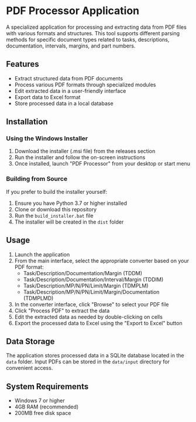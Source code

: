 # PDF Processor Application

A specialized application for processing and extracting data from PDF files with various formats and structures. This tool supports different parsing methods for specific document types related to tasks, descriptions, documentation, intervals, margins, and part numbers.

## Features

- Extract structured data from PDF documents
- Process various PDF formats through specialized modules
- Edit extracted data in a user-friendly interface
- Export data to Excel format
- Store processed data in a local database

## Installation

### Using the Windows Installer

1. Download the installer (.msi file) from the releases section
2. Run the installer and follow the on-screen instructions
3. Once installed, launch "PDF Processor" from your desktop or start menu

### Building from Source

If you prefer to build the installer yourself:

1. Ensure you have Python 3.7 or higher installed
2. Clone or download this repository
3. Run the `build_installer.bat` file
4. The installer will be created in the `dist` folder

## Usage

1. Launch the application
2. From the main interface, select the appropriate converter based on your PDF format:
   - Task/Description/Documentation/Margin (TDDM)
   - Task/Description/Documentation/Interval/Margin (TDDIM)
   - Task/Description/MP/N/PN/Limit/Margin (TDMPLM)
   - Task/Description/MP/N/PN/Limit/Margin/Documentation (TDMPLMD)
3. In the converter interface, click "Browse" to select your PDF file
4. Click "Process PDF" to extract the data
5. Edit the extracted data as needed by double-clicking on cells
6. Export the processed data to Excel using the "Export to Excel" button

## Data Storage

The application stores processed data in a SQLite database located in the `data` folder. Input PDFs can be stored in the `data/input` directory for convenient access.

## System Requirements

- Windows 7 or higher
- 4GB RAM (recommended)
- 200MB free disk space
